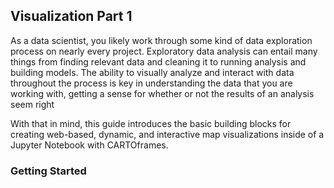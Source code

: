 ## Visualization Part 1

As a data scientist, you likely work through some kind of data exploration process on nearly every project. Exploratory data analysis can entail many things from finding relevant data and cleaning it to running analysis and building models. The ability to visually analyze and interact with data throughout the process is key in understanding the data that you are working with, getting a sense for whether or not the results of an analysis seem right

With that in mind, this guide introduces the basic building blocks for creating web-based, dynamic, and interactive map visualizations inside of a Jupyter Notebook with CARTOframes.

### Getting Started
